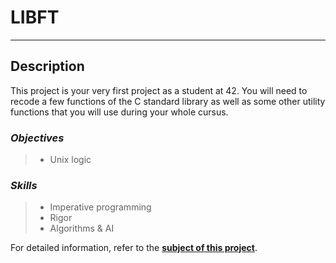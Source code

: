 # **LIBFT**
_______

## **Description**

This project is your very first project as a student at 42. You will need to recode a few functions of the C standard library as well as some other utility functions that you will use during your whole cursus.

### *Objectives*  
> + Unix logic

### *Skills*
> + Imperative programming
> + Rigor
> + Algorithms & AI

For detailed information, refer to the [**subject of this project**](https://github.com/CherdantsevIlya/libft/blob/master/en.subject.pdf).
